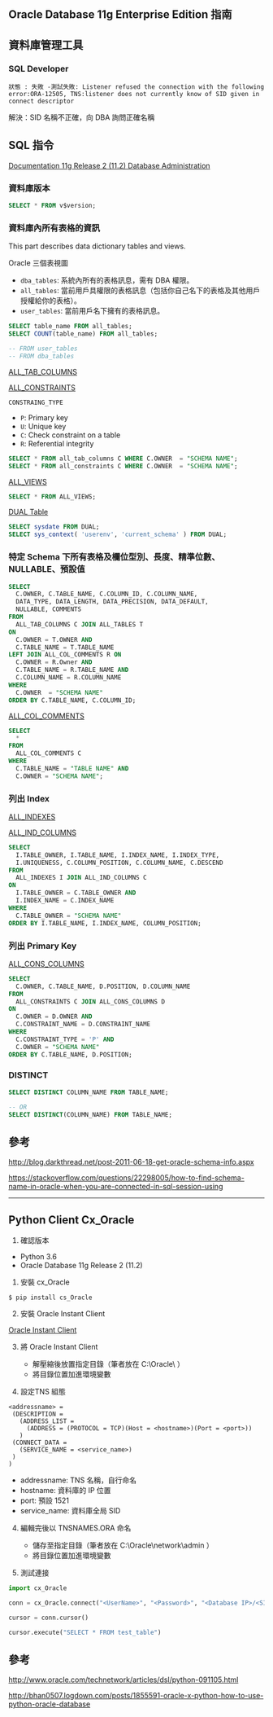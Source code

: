 ## Oracle Database 11g Enterprise Edition 指南

## 資料庫管理工具 

### SQL Developer

```
狀態 : 失敗 -測試失敗: Listener refused the connection with the following error:ORA-12505, TNS:listener does not currently know of SID given in connect descriptor
```

解決：SID 名稱不正確，向 DBA 詢問正確名稱


## SQL 指令

[Documentation 11g Release 2 (11.2) Database Administration](https://docs.oracle.com/cd/E11882_01/nav/portal_4.htm)

### 資料庫版本

```sql
SELECT * FROM v$version;
```

### 資料庫內所有表格的資訊

This part describes data dictionary tables and views.

Oracle 三個表視圖
* `dba_tables`: 系統內所有的表格訊息，需有 DBA 權限。
* `all_tables`: 當前用戶具權限的表格訊息（包括你自己名下的表格及其他用戶授權給你的表格）。
* `user_tables`: 當前用戶名下擁有的表格訊息。

```sql
SELECT table_name FROM all_tables;
SELECT COUNT(table_name) FROM all_tables;

-- FROM user_tables
-- FROM dba_tables
```

[ALL_TAB_COLUMNS](https://docs.oracle.com/cd/E11882_01/server.112/e40402/statviews_2103.htm#REFRN20277)

[ALL_CONSTRAINTS](https://docs.oracle.com/cd/E11882_01/server.112/e40402/statviews_1047.htm#REFRN20047)

`CONSTRAING_TYPE`
* `P`: Primary key
* `U`: Unique key
* `C`: Check constraint on a table
* `R`: Referential integrity

```sql
SELECT * FROM all_tab_columns C WHERE C.OWNER  = "SCHEMA NAME";
SELECT * FROM all_constraints C WHERE C.OWNER  = "SCHEMA NAME";
```

[ALL_VIEWS](https://docs.oracle.com/cd/E11882_01/server.112/e40402/statviews_2133.htm#REFRN20305)

```sql
SELECT * FROM ALL_VIEWS;
```

[DUAL Table](https://docs.oracle.com/cd/E11882_01/server.112/e41084/queries009.htm#SQLRF20036)

```sql
SELECT sysdate FROM DUAL;
SELECT sys_context( 'userenv', 'current_schema' ) FROM DUAL;
```

### 特定 Schema 下所有表格及欄位型別、長度、精準位數、NULLABLE、預設值

```sql
SELECT
  C.OWNER, C.TABLE_NAME, C.COLUMN_ID, C.COLUMN_NAME, 
  DATA_TYPE, DATA_LENGTH, DATA_PRECISION, DATA_DEFAULT, 
  NULLABLE, COMMENTS
FROM
  ALL_TAB_COLUMNS C JOIN ALL_TABLES T 
ON 
  C.OWNER = T.OWNER AND 
  C.TABLE_NAME = T.TABLE_NAME
LEFT JOIN ALL_COL_COMMENTS R ON
  C.OWNER = R.Owner AND 
  C.TABLE_NAME = R.TABLE_NAME AND 
  C.COLUMN_NAME = R.COLUMN_NAME
WHERE  
  C.OWNER  = "SCHEMA NAME"
ORDER BY C.TABLE_NAME, C.COLUMN_ID;
```

[ALL_COL_COMMENTS](https://docs.oracle.com/cd/E11882_01/server.112/e40402/statviews_1039.htm#REFRN20040)

```sql
SELECT
  *
FROM
  ALL_COL_COMMENTS C
WHERE
  C.TABLE_NAME = "TABLE NAME" AND
  C.OWNER = "SCHEMA NAME";
```

### 列出 Index

[ALL_INDEXES](https://docs.oracle.com/cd/E11882_01/server.112/e40402/statviews_1109.htm#REFRN20088)

[ALL_IND_COLUMNS](https://docs.oracle.com/cd/E11882_01/server.112/e40402/statviews_1103.htm#REFRN20084)

```sql
SELECT 
  I.TABLE_OWNER, I.TABLE_NAME, I.INDEX_NAME, I.INDEX_TYPE,
  I.UNIQUENESS, C.COLUMN_POSITION, C.COLUMN_NAME, C.DESCEND
FROM 
  ALL_INDEXES I JOIN ALL_IND_COLUMNS C
ON 
  I.TABLE_OWNER = C.TABLE_OWNER AND
  I.INDEX_NAME = C.INDEX_NAME
WHERE
  C.TABLE_OWNER = "SCHEMA NAME"
ORDER BY I.TABLE_NAME, I.INDEX_NAME, COLUMN_POSITION;
```

### 列出 Primary Key

[ALL_CONS_COLUMNS](https://docs.oracle.com/cd/E11882_01/server.112/e40402/statviews_1045.htm#REFRN20045)

```sql
SELECT 
  C.OWNER, C.TABLE_NAME, D.POSITION, D.COLUMN_NAME  
FROM 
  ALL_CONSTRAINTS C JOIN ALL_CONS_COLUMNS D
ON
  C.OWNER = D.OWNER AND
  C.CONSTRAINT_NAME = D.CONSTRAINT_NAME
WHERE
  C.CONSTRAINT_TYPE = 'P' AND 
  C.OWNER = "SCHEMA NAME"
ORDER BY C.TABLE_NAME, D.POSITION;
```

### DISTINCT

```sql
SELECT DISTINCT COLUMN_NAME FROM TABLE_NAME;

-- OR
SELECT DISTINCT(COLUMN_NAME) FROM TABLE_NAME;
```


## 參考

http://blog.darkthread.net/post-2011-06-18-get-oracle-schema-info.aspx

https://stackoverflow.com/questions/22298005/how-to-find-schema-name-in-oracle-when-you-are-connected-in-sql-session-using


---


## Python Client Cx_Oracle

1. 確認版本

* Python 3.6
* Oracle Database 11g Release 2 (11.2)

1. 安裝 cx_Oracle

```shell
$ pip install cs_Oracle
```

2. 安裝 Oracle Instant Client

[Oracle Instant Client](http://www.oracle.com/technetwork/database/features/instant-client/index-097480.html)

3. 將 Oracle Instant Client
    * 解壓縮後放置指定目錄（筆者放在 C:\Oracle\ ）
    * 將目錄位置加進環境變數

3. 設定TNS 組態

```
<addressname> =
 (DESCRIPTION =
   (ADDRESS_LIST =
     (ADDRESS = (PROTOCOL = TCP)(Host = <hostname>)(Port = <port>))
   )
 (CONNECT_DATA =
   (SERVICE_NAME = <service_name>)
 )
)
```

  * addressname: TNS 名稱，自行命名
  * hostname: 資料庫的 IP 位置
  * port: 預設 1521
  * service_name: 資料庫全局 SID

4. 編輯完後以 TNSNAMES.ORA 命名
    * 儲存至指定目錄（筆者放在 C:\Oracle\network\admin ）
    * 將目錄位置加進環境變數

5. 測試連接

```python
import cx_Oracle

conn = cx_Oracle.connect("<UserName>", "<Password>", "<Database IP>/<SID>")

cursor = conn.cursor()

cursor.execute("SELECT * FROM test_table")
```


## 參考

http://www.oracle.com/technetwork/articles/dsl/python-091105.html

http://bhan0507.logdown.com/posts/1855591-oracle-x-python-how-to-use-python-oracle-database

